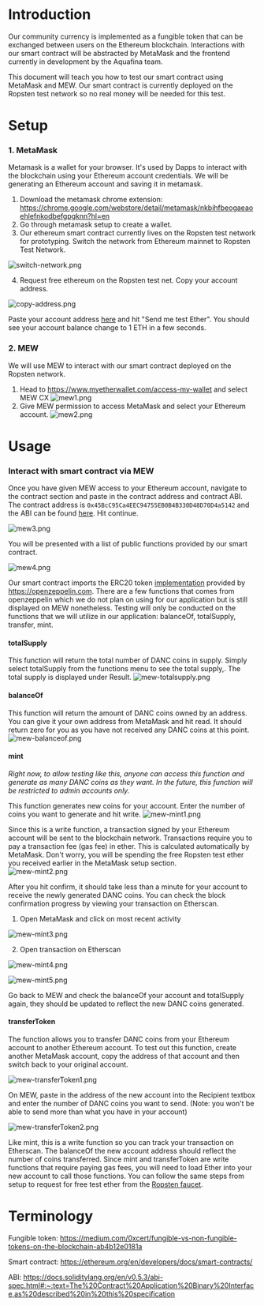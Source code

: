 # Introduction
Our community currency is implemented as a fungible token that can be exchanged between users on the Ethereum blockchain. Interactions with our smart contract will be abstracted by MetaMask and the frontend currently in development by the Aquafina team. 

This document will teach you how to test our smart contract using MetaMask and MEW. Our smart contract is currently deployed on the Ropsten test network so no real money will be needed for this test. 


# Setup 
### 1. MetaMask 
Metamask is a wallet for your browser. It's used by Dapps to interact with the blockchain using your Ethereum account credentials. We will be generating an Ethereum account and saving it in metamask. 
1. Download the metamask chrome extension: https://chrome.google.com/webstore/detail/metamask/nkbihfbeogaeaoehlefnkodbefgpgknn?hl=en
2. Go through metamask setup to create a wallet.
3. Our ethereum smart contract currently lives on the Ropsten test network for prototyping. Switch the network from Ethereum mainnet to Ropsten Test Network. 

![switch-network.png](/readme-assets/switch-network.png?raw=true "switch-network")

4. Request free ethereum on the Ropsten test net. Copy your account address. 

![copy-address.png](/readme-assets/copy-address.png?raw=true "copy-address") 

Paste your account address [here](https://faucet.ropsten.be) and hit "Send me test Ether". You should see your account balance change to 1 ETH in a few seconds.

### 2. MEW
We will use MEW to interact with our smart contract deployed on the Ropsten network. 
1. Head to https://www.myetherwallet.com/access-my-wallet and select MEW CX ![mew1.png](/readme-assets/mew1.png)
2. Give MEW permission to access MetaMask and select your Ethereum account. ![mew2.png](/readme-assets/mew2.png)


# Usage
### Interact with smart contract via MEW
Once you have given MEW access to your Ethereum account, navigate to the contract section and paste in the contract address and contract ABI. The contract address is ```0x45BcC95Ca4EEC94755EB0B4B330D48D70D4a5142``` and the ABI can be found [here](/readme-assets/ABI.txt). 
Hit continue.

![mew3.png](/readme-assets/mew3.png)


You will be presented with a list of public functions provided by our smart contract. 

![mew4.png](/readme-assets/mew4.png)

Our smart contract imports the ERC20 token [implementation](https://github.com/OpenZeppelin/openzeppelin-contracts/blob/master/contracts/token/ERC20/ERC20.sol) provided by https://openzeppelin.com. There are a few functions that comes from openzeppelin which we do not plan on using for our application but is still displayed on MEW nonetheless. Testing will only be conducted on the functions that we will utilize in our application: balanceOf, totalSupply, transfer, mint. 

#### totalSupply
This function will return the total number of DANC coins in supply. Simply select totalSupply from the functions menu to see the total supply,. The total supply is displayed under Result. 
![mew-totalsupply.png](/readme-assets/mew-totalsupply.png)

#### balanceOf
This function will return the amount of DANC coins owned by an address. You can give it your own address from MetaMask and hit read. It should return zero for you as you have not received any DANC coins at this point.
![mew-balanceof.png](/readme-assets/mew-balanceof.png)

#### mint
*Right now, to allow testing like this, anyone can access this function and generate as many DANC coins as they want. In the future, this function will be restricted to admin accounts only.*

This function generates new coins for your account. Enter the number of coins you want to generate and hit write.
![mew-mint1.png](/readme-assets/mew-mint1.png)

Since this is a write function, a transaction signed by your Ethereum account will be sent to the blockchain network. Transactions require you to pay a transaction fee (gas fee) in ether. This is calculated automatically by MetaMask. Don't worry, you will be spending the free Ropsten test ether you received earlier in the MetaMask setup section.  
![mew-mint2.png](/readme-assets/mew-mint2.png)

After you hit confirm, it should take less than a minute for your account to receive the newly generated DANC coins. You can check the block confirmation progress by viewing your transaction on Etherscan.
1. Open MetaMask and click on most recent activity

![mew-mint3.png](/readme-assets/mew-mint3.png)

2. Open transaction on Etherscan

![mew-mint4.png](/readme-assets/mew-mint4.png)

![mew-mint5.png](/readme-assets/mew-mint5.png)

Go back to MEW and check the balanceOf your account and totalSupply again, they should be updated to reflect the new DANC coins generated. 

#### transferToken
The function allows you to transfer DANC coins from your Ethereum account to another Ethereum account. To test out this function, create another MetaMask account, copy the address of that account and then switch back to your original account. 

![mew-transferToken1.png](/readme-assets/mew-transferToken1.png)

On MEW, paste in the address of the new account into the Recipient textbox and enter the number of DANC coins you want to send. (Note: you won't be able to send more than what you have in your account) 

![mew-transferToken2.png](/readme-assets/mew-transferToken2.png)

Like mint, this is a write function so you can track your transaction on Etherscan. The balanceOf the new account address should reflect the number of coins transferred. 
Since mint and transferToken are write functions that require paying gas fees, you will need to load Ether into your new account to call those functions. You can follow the same steps from setup to request for free test ether from the [Ropsten faucet](https://faucet.ropsten.be). 


# Terminology
Fungible token: https://medium.com/0xcert/fungible-vs-non-fungible-tokens-on-the-blockchain-ab4b12e0181a

Smart contract: https://ethereum.org/en/developers/docs/smart-contracts/

ABI: https://docs.soliditylang.org/en/v0.5.3/abi-spec.html#:~:text=The%20Contract%20Application%20Binary%20Interface,as%20described%20in%20this%20specification
